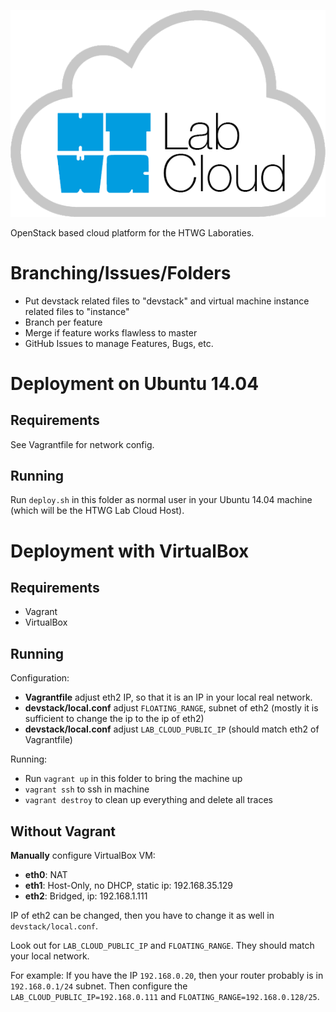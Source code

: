 ![HTWG Lab Cloud](design/logo-large.png?raw=true)

OpenStack based cloud platform for the HTWG Laboraties.

# Branching/Issues/Folders

- Put devstack related files to "devstack" and virtual machine instance related files to "instance"
- Branch per feature
- Merge if feature works flawless to master
- GitHub Issues to manage Features, Bugs, etc.

# Deployment on Ubuntu 14.04

## Requirements

See Vagrantfile for network config.

## Running

Run `deploy.sh` in this folder as normal user in your Ubuntu 14.04 machine (which will be the HTWG Lab Cloud Host).

# Deployment with VirtualBox

## Requirements

- Vagrant
- VirtualBox

## Running

Configuration:

- **Vagrantfile** adjust eth2 IP, so that it is an IP in your local real network.
- **devstack/local.conf** adjust `FLOATING_RANGE`, subnet of eth2 (mostly it is sufficient to change the ip to the ip of eth2)
- **devstack/local.conf** adjust `LAB_CLOUD_PUBLIC_IP` (should match eth2 of Vagrantfile)

Running: 

- Run `vagrant up` in this folder to bring the machine up
- `vagrant ssh` to ssh in machine
- `vagrant destroy` to clean up everything and delete all traces

## Without Vagrant

**Manually** configure VirtualBox VM:

- **eth0**: NAT
- **eth1**: Host-Only, no DHCP, static ip: 192.168.35.129
- **eth2**: Bridged, ip: 192.168.1.111

IP of eth2 can be changed, then you have to change it as well in `devstack/local.conf`.

Look out for `LAB_CLOUD_PUBLIC_IP` and `FLOATING_RANGE`. They should match your local network.

For example: If you have the IP `192.168.0.20`, then your router probably is in `192.168.0.1/24` subnet. Then configure the `LAB_CLOUD_PUBLIC_IP=192.168.0.111` and `FLOATING_RANGE=192.168.0.128/25`.